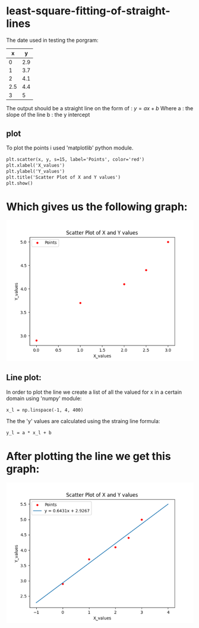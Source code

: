 # least-square-fitting-of-straight-lines

The date used in testing the porgram: 

| x   | y   | 
|-----|-----|
| 0   | 2.9 |
| 1   | 3.7 |
| 2   | 4.1 |
| 2.5 | 4.4 |
| 3   | 5   |

The output should be a straight line on the form of :
     $`y = ax + b`$
        Where
                a : the slope of the line
                b : the y intercept

## plot
To plot the points i used 'matplotlib' python module.
```
plt.scatter(x, y, s=15, label='Points', color='red')
plt.xlabel('X_values')
plt.ylabel('Y_values')
plt.title('Scatter Plot of X and Y values')
plt.show()
```
# Which gives us the following graph:
![Figure1](Figure_1.png)

## Line plot:
In order to plot the line we create a list of all the valued for x in a certain domain
using 'numpy' module:
```
x_l = np.linspace(-1, 4, 400)
```
The the 'y' values are calculated using the straing line formula:
```
y_l = a * x_l + b
```
# After plotting the line we get this graph:
![Figure2](Figure_2.png)
